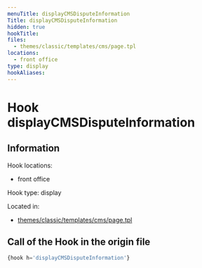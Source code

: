 ```yaml
---
menuTitle: displayCMSDisputeInformation
Title: displayCMSDisputeInformation
hidden: true
hookTitle: 
files:
  - themes/classic/templates/cms/page.tpl
locations:
  - front office
type: display
hookAliases:
---
```


# Hook displayCMSDisputeInformation

## Information

Hook locations: 
  - front office

Hook type: display

Located in: 
  - [themes/classic/templates/cms/page.tpl](https://github.com/PrestaShop/PrestaShop/blob/8.0.x/themes/classic/templates/cms/page.tpl)

## Call of the Hook in the origin file

```php
{hook h='displayCMSDisputeInformation'}
```